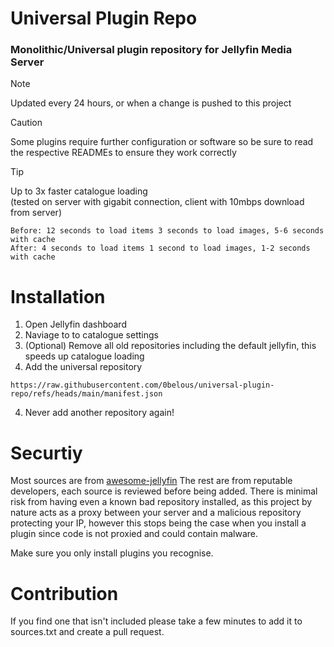 # Universal Plugin Repo
### Monolithic/Universal plugin repository for Jellyfin Media Server

> [!NOTE]
> Updated every 24 hours, or when a change is pushed to this project

> [!CAUTION]
> Some plugins require further configuration or software so be sure to read the respective READMEs to ensure they work correctly

> [!TIP]
> Up to 3x faster catalogue loading <br>
> (tested on server with gigabit connection, client with 10mbps download from server)

```
Before: 12 seconds to load items 3 seconds to load images, 5-6 seconds with cache
After: 4 seconds to load items 1 second to load images, 1-2 seconds with cache
```

# Installation
1. Open Jellyfin dashboard
2. Naviage to to catalogue settings
3. (Optional) Remove all old repositories including the default jellyfin, this speeds up catalogue loading
4. Add the universal repository
```
https://raw.githubusercontent.com/0belous/universal-plugin-repo/refs/heads/main/manifest.json
```
4. Never add another repository again!

# Securtiy
Most sources are from [awesome-jellyfin](https://github.com/awesome-jellyfin/awesome-jellyfin)
The rest are from reputable developers, each source is reviewed before being added.
There is minimal risk from having even a known bad repository installed, as this project by nature acts as a proxy between your server and a malicious repository protecting your IP, however this stops being the case when you install a plugin since code is not proxied and could contain malware.

Make sure you only install plugins you recognise.

# Contribution
If you find one that isn't included please take a few minutes to add it to sources.txt and create a pull request.
